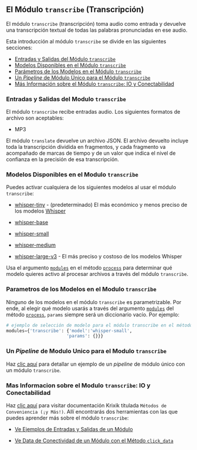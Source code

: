 ## El Módulo `transcribe` (Transcripción)

El módulo `transcribe` (transcripción) toma audio como entrada y devuelve una transcripción textual de todas las palabras pronunciadas en ese audio.

Esta introducción al módulo `transcribe` se divide en las siguientes secciones:

- [Entradas y Salidas del Módulo `transcribe`](#entradas-y-salidas-del-modulo-transcribe)
- [Modelos Disponibles en el Módulo `transcribe`](#modelos-disponibles-en-el-modulo-transcribe)
- [Parámetros de los Modelos en el Módulo `transcribe`](#parametros-de-los-modelos-en-el-modulo-transcribe)
- [Un *Pipeline* de Módulo Único para el Módulo `transcribe`](#un-pipeline-de-modulo-unico-para-el-modulo-transcribe)
- [Más Información sobre el Módulo `transcribe`: IO y Conectabilidad](#mas-informacion-sobre-el-modulo-transcribe-io-y-conectabilidad)

### Entradas y Salidas del Modulo `transcribe`

El módulo `transcribe` recibe entradas audio. Los siguientes formatos de archivo son aceptables:

- MP3

El módulo `translate` devuelve un archivo JSON. El archivo devuelto incluye toda la transcripción dividida en fragmentos, y cada fragmento va acompañado de marcas de tiempo y de un valor que indica el nivel de confianza en la precisión de esa transcripción.

### Modelos Disponibles en el Modulo `transcribe`

Puedes activar cualquiera de los siguientes modelos al usar el módulo `transcribe`:

- [whisper-tiny](https://huggingface.co/openai/whisper-tiny) - (predeterminado) El más económico y menos preciso de los modelos [Whisper](https://huggingface.co/docs/transformers/en/model_doc/whisper)

- [whisper-base](https://huggingface.co/openai/whisper-base)

- [whisper-small](https://huggingface.co/openai/whisper-small)

- [whisper-medium](https://huggingface.co/openai/whisper-medium)

- [whisper-large-v3](https://huggingface.co/openai/whisper-large-v3) - El más preciso y costoso de los modelos Whisper

Usa el argumento [`modules`](../../sistema/parametros_y_procesar_archivos_a_traves_de_pipelines/metodo_process_procesar.md#seleccion-de-modelo-por-medio-del-argumento-modules) en el método [`process`](../../sistema/parametros_y_procesar_archivos_a_traves_de_pipelines/metodo_process_procesar.md) para determinar qué modelo quieres activo al procesar archivos a través del módulo `transcribe`.

### Parametros de los Modelos en el Modulo `transcribe`

Ninguno de los modelos en el módulo `transcribe` es parametrizable. Por ende, al elegir qué modelo usarás a través del argumento [`modules`](../../sistema/parametros_y_procesar_archivos_a_traves_de_pipelines/metodo_process_procesar.md#seleccion-de-modelo-por-medio-del-argumento-modules) del método [`process`](../../sistema/parametros_y_procesar_archivos_a_traves_de_pipelines/metodo_process_procesar.md), `params` siempre será un diccionario vacío. Por ejemplo:

```python
# ejemplo de selección de modelo para el módulo transcribe en el método process
modules={'transcribe': {'model':'whisper-small',
                       'params': {}}}
```

### Un *Pipeline* de Modulo Unico para el Modulo `transcribe`

Haz [clic aquí](../../ejemplos/ejemplos_pipelines_modulo_unico/unico_transcribe_transcripcion.md) para detallar un ejemplo de un *pipeline* de módulo único con un módulo `transcribe`.

### Mas Informacion sobre el Modulo `transcribe`: IO y Conectabilidad

Haz [clic aquí](../../sistema/metodos_de_conveniencia/metodos_de_conveniencia.md) para visitar documentación Krixik titulada `Métodos de Conveniencia (¡y Más!)`. Allí encontrarás dos herramientas con las que puedes aprender más sobre el módulo `transcribe`: 

- [Ve Ejemplos de Entradas y Salidas de un Módulo](../../sistema/metodos_de_conveniencia/metodos_de_conveniencia.md#ve-ejemplos-de-entradas-y-salidas-de-un-modulo)

- [Ve Data de Conectividad de un Módulo con el Método `click_data`](../../sistema/metodos_de_conveniencia/metodos_de_conveniencia.md#ve-data-de-conectividad-de-un-modulo-con-el-metodo-click_data)
